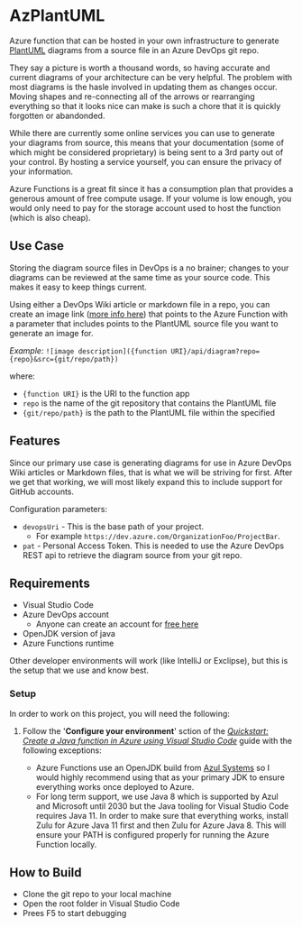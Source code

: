 # AzPlantUML

Azure function that can be hosted in your own infrastructure to generate
[PlantUML](https://plantuml.com) diagrams from a source file in an Azure DevOps
git repo.

They say a picture is worth a thousand words, so having accurate and current
diagrams of your architecture can be very helpful. The problem with most diagrams
is the hasle involved in updating them as changes occur. Moving shapes and
re-connecting all of the arrows or rearranging everything so that it looks nice
can make is such a chore that it is quickly forgotten or abandonded.

While there are currently some online services you can use to generate your diagrams
from source, this means that your documentation (some of which might be considered
proprietary) is being sent to a 3rd party out of your control. By hosting a service
yourself, you can ensure the privacy of your information.

Azure Functions is a great fit since it has a consumption plan that provides a
generous amount of free compute usage. If your volume is low enough, you would only
need to pay for the storage account used to host the function (which is also cheap).

## Use Case

Storing the diagram source files in DevOps is a no brainer; changes to your diagrams
can be reviewed at the same time as your source code. This makes it easy to keep things
current.

Using either a DevOps Wiki article or markdown file in a repo, you can
create an image link ([more info here](https://docs.microsoft.com/en-us/azure/devops/project/wiki/markdown-guidance?view=azure-devops#images))
that points to the Azure Function with a parameter that includes points to the
PlantUML source file you want to generate an image for.

*Example:*  `![image description]({function URI}/api/diagram?repo={repo}&src={git/repo/path})`

where:

- `{function URI}` is the URI to the function app
- `repo` is the name of the git repository that contains the PlantUML file
- `{git/repo/path}` is the path to the PlantUML file within the specified

## Features

Since our primary use case is generating diagrams for use in Azure DevOps Wiki
articles or Markdown files, that is what we will be striving for first. After we
get that working, we will most likely expand this to include support for GitHub
accounts.

Configuration parameters:

- `devopsUri` - This is the base path of your project.
	- For example `https://dev.azure.com/OrganizationFoo/ProjectBar`.
- `pat` - Personal Access Token. This is needed to use the Azure DevOps REST api to retrieve the diagram source from your git repo.

## Requirements

- Visual Studio Code
- Azure DevOps account
	- Anyone can create an account for [free here](https://azure.microsoft.com/en-us/services/devops/?nav=min)
- OpenJDK version of java
- Azure Functions runtime

Other developer environments will work (like IntelliJ or Exclipse), but this is
the setup that we use and know best.

### Setup

In order to work on this project, you will need the following:

1. Follow the '**Configure your environment**' sction of the *[Quickstart: Create a Java function in Azure using Visual Studio Code](https://docs.microsoft.com/en-us/azure/azure-functions/create-first-function-vs-code-java#configure-your-environment)* guide with the following exceptions:

	- Azure Functions use an OpenJDK build from [Azul Systems](https://www.azul.com/downloads/azure-only/zulu/) so I would highly recommend using that as your primary JDK to ensure everything works once deployed to Azure.
	- For long term support, we use Java 8 which is supported by Azul and Microsoft until 2030 but the Java tooling for Visual Studio Code requires Java 11. In order to make sure that everything works, install Zulu for Azure Java 11 first and then Zulu for Azure Java 8. This will ensure your PATH is configured properly for running the Azure Function locally.

## How to Build

- Clone the git repo to your local machine
- Open the root folder in Visual Studio Code
- Prees F5 to start debugging
